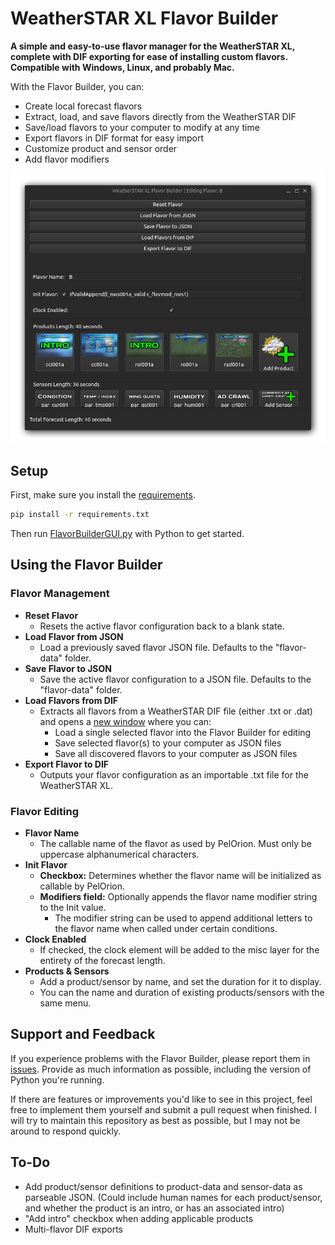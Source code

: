 # WeatherSTAR XL Flavor Builder
**A simple and easy-to-use flavor manager for the WeatherSTAR XL, complete with DIF exporting for ease of installing custom flavors. Compatible with Windows, Linux, and probably Mac.**

With the Flavor Builder, you can:
- Create local forecast flavors
- Extract, load, and save flavors directly from the WeatherSTAR DIF
- Save/load flavors to your computer to modify at any time
- Export flavors in DIF format for easy import
- Customize product and sensor order
- Add flavor modifiers

<img src=".github/gui.png" width="600"/>

## Setup
First, make sure you install the [requirements](https://github.com/MissMeridian/wsxl-flavor-builder/blob/main/requirements.txt).
```bash
pip install -r requirements.txt
```
Then run [FlavorBuilderGUI.py](https://github.com/MissMeridian/wsxl-flavor-builder/blob/main/FlavorBuilderGUI.py) with Python to get started.

## Using the Flavor Builder
### Flavor Management 
- **Reset Flavor**
  - Resets the active flavor configuration back to a blank state.
- **Load Flavor from JSON**
  - Load a previously saved flavor JSON file. Defaults to the "flavor-data" folder.
- **Save Flavor to JSON**
  - Save the active flavor configuration to a JSON file. Defaults to the "flavor-data" folder.
- **Load Flavors from DIF**
  - Extracts all flavors from a WeatherSTAR DIF file (either .txt or .dat) and opens a [new window](https://github.com/MissMeridian/wsxl-flavor-builder/blob/main/.github/dialog_extract.png) where you can:
    - Load a single selected flavor into the Flavor Builder for editing
    - Save selected flavor(s) to your computer as JSON files
    - Save all discovered flavors to your computer as JSON files
- **Export Flavor to DIF**
  - Outputs your flavor configuration as an importable .txt file for the WeatherSTAR XL.
### Flavor Editing
- **Flavor Name**
  - The callable name of the flavor as used by PelOrion. Must only be uppercase alphanumerical characters.
- **Init Flavor**
  - **Checkbox:** Determines whether the flavor name will be initialized as callable by PelOrion.
  - **Modifiers field:** Optionally appends the flavor name modifier string to the Init value.
    - The modifier string can be used to append additional letters to the flavor name when called under certain conditions.
- **Clock Enabled**
  - If checked, the clock element will be added to the misc layer for the entirety of the forecast length.
- **Products & Sensors**
  - Add a product/sensor by name, and set the duration for it to display.
  - You can the name and duration of existing products/sensors with the same menu.

## Support and Feedback
If you experience problems with the Flavor Builder, please report them in [issues](https://github.com/MissMeridian/wsxl-flavor-builder/issues). Provide as much information as possible, including the version of Python you're running.

If there are features or improvements you'd like to see in this project, feel free to implement them yourself and submit a pull request when finished. I will try to maintain this repository as best as possible, but I may not be around to respond quickly.
 
## To-Do
- Add product/sensor definitions to product-data and sensor-data as parseable JSON. (Could include human names for each product/sensor, and whether the product is an intro, or has an associated intro)
- "Add intro" checkbox when adding applicable products
- Multi-flavor DIF exports
